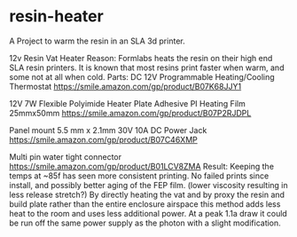 # resin-heater
A Project to warm the resin in an SLA 3d printer. 

12v Resin Vat Heater
Reason:
Formlabs heats the resin on their high end SLA resin printers.  It is known that most resins print faster when warm, and some not at all when cold. 
Parts:
DC 12V Programmable Heating/Cooling Thermostat
https://smile.amazon.com/gp/product/B07K68JJY1

12V 7W Flexible Polyimide Heater Plate Adhesive PI Heating Film 25mmx50mm
https://smile.amazon.com/gp/product/B07P2RJDPL

Panel mount 5.5 mm x 2.1mm 30V 10A DC Power Jack
https://smile.amazon.com/gp/product/B07C46XMP

Multi pin water tight connector
https://smile.amazon.com/gp/product/B01LCV8ZMA
Result:
Keeping the temps at ~85f has seen more consistent printing. No failed prints since install, and possibly better aging of the FEP film. (lower viscosity resulting in less release stretch?) 
By directly heating the vat and by proxy the resin and build plate rather than the entire enclosure airspace this method adds less heat to the room and uses less additional power.  At a peak 1.1a draw it could be run off the same power supply as the photon with a slight modification.

